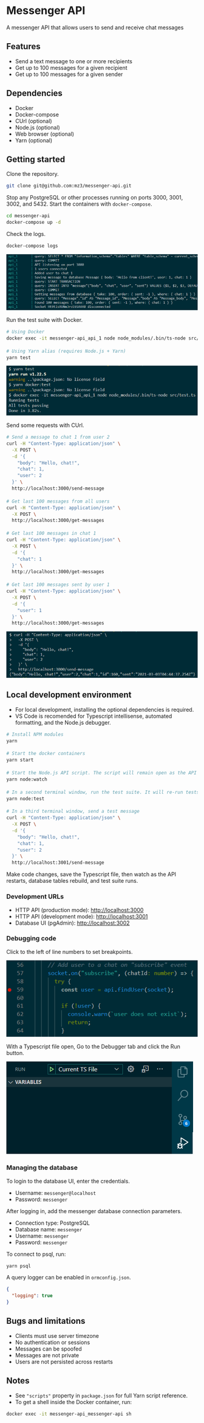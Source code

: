 # Messenger API

A messenger API that allows users to send and receive chat messages

## Features

- Send a text message to one or more recipients
- Get up to 100 messages for a given recipient
- Get up to 100 messages for a given sender

## Dependencies

- Docker
- Docker-compose
- CUrl (optional)
- Node.js (optional)
- Web browser (optional)
- Yarn (optional)

## Getting started

Clone the repository.

```bash
git clone git@github.com:mz3/messenger-api.git
```

Stop any PostgreSQL or other processes running on ports 3000, 3001, 3002, and 5432. Start the containers with `docker-compose`.

```bash
cd messenger-api
docker-compose up -d
```

Check the logs.

```bash
docker-compose logs
```

![Docker logs](screenshots/docker-logs.png)

Run the test suite with Docker.

```bash
# Using Docker
docker exec -it messenger-api_api_1 node node_modules/.bin/ts-node src/test.ts

# Using Yarn alias (requires Node.js + Yarn)
yarn test
```

![Docker test](screenshots/docker-test.png)

Send some requests with CUrl.

```bash
# Send a message to chat 1 from user 2
curl -H "Content-Type: application/json" \
  -X POST \
  -d '{
    "body": "Hello, chat!",
    "chat": 1,
    "user": 2
  }' \
  http://localhost:3000/send-message

# Get last 100 messages from all users
curl -H "Content-Type: application/json" \
  -X POST \
  http://localhost:3000/get-messages

# Get last 100 messages in chat 1
curl -H "Content-Type: application/json" \
  -X POST \
  -d '{
    "chat": 1
  }' \
  http://localhost:3000/get-messages

# Get last 100 messages sent by user 1
curl -H "Content-Type: application/json" \
  -X POST \
  -d '{
    "user": 1
  }' \
  http://localhost:3000/get-messages
```

![CUrl message](screenshots/curl-message.png)

## Local development environment

- For local development, installing the optional dependencies is required.
- VS Code is recomended for Typescript intellisense, automated formatting, and the Node.js debugger.

```bash
# Install NPM modules
yarn

# Start the docker containers
yarn start

# Start the Node.js API script. The script will remain open as the API listens on http://localhost:3001
yarn node:watch

# In a second terminal window, run the test suite. It will re-run tests on code changes and print results.
yarn node:test

# In a third terminal window, send a test message
curl -H "Content-Type: application/json" \
  -X POST \
  -d '{
    "body": "Hello, chat!",
    "chat": 1,
    "user": 2
  }' \
  http://localhost:3001/send-message
```

Make code changes, save the Typescript file, then watch as the API restarts, database tables rebuild, and test suite runs.

### Development URLs

- HTTP API (production mode): [http://localhost:3000](http://localhost:3000)
- HTTP API (development mode): [http://localhost:3001](http://localhost:3001)
- Database UI (pgAdmin): [http://localhost:3002](http://localhost:3002)

### Debugging code

Click to the left of line numbers to set breakpoints.

![Debugger breakpoints](screenshots/debug-breakpoints.png)

With a Typescript file open, Go to the Debugger tab and click the Run button.

![Debugger scripts](screenshots/debug-scripts.png)

### Managing the database

To login to the database UI, enter the credentials.

- Username: `messenger@localhost`
- Password: `messenger`

After logging in, add the messenger database connection parameters.

- Connection type: PostgreSQL
- Database name: `messenger`
- Username: `messenger`
- Password: `messenger`

To connect to psql, run:

```bash
yarn psql
```

A query logger can be enabled in `ormconfig.json`.

```json
{
  "logging": true
}
```

## Bugs and limitations

- Clients must use server timezone
- No authentication or sessions
- Messages can be spoofed
- Messages are not private
- Users are not persisted across restarts

## Notes

- See `"scripts"` property in `package.json` for full Yarn script reference.
- To get a shell inside the Docker container, run:

```bash
docker exec -it messenger-api_messenger-api sh
```
